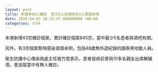 ```yaml
---
layout: post
title: 本港多43人確診　至少5人涉酒吧另3人源頭未明
date: 2020-04-03 18:14:47.000000000 +08:00
categories: rthk
---
```


本港新增43宗確診個案，累計確診個案845宗，當中最少5名患者與酒吧有關。

另外，有3宗個案暫時感染源頭未明，包括48歲無外遊紀錄的國泰男地勤人員。

衞生防護中心傳染病處主任張竹君表示，患者發病前曾與10多名親友出席解穢酒，會追蹤當中有無人確診。
